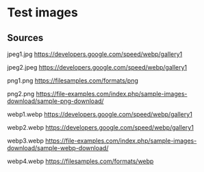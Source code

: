 # Test images

## Sources

jpeg1.jpg
https://developers.google.com/speed/webp/gallery1

jpeg2.jpeg
https://developers.google.com/speed/webp/gallery1

png1.png
https://filesamples.com/formats/png

png2.png
https://file-examples.com/index.php/sample-images-download/sample-png-download/

webp1.webp
https://developers.google.com/speed/webp/gallery1

webp2.webp
https://developers.google.com/speed/webp/gallery1

webp3.webp
https://file-examples.com/index.php/sample-images-download/sample-webp-download/

webp4.webp
https://filesamples.com/formats/webp
